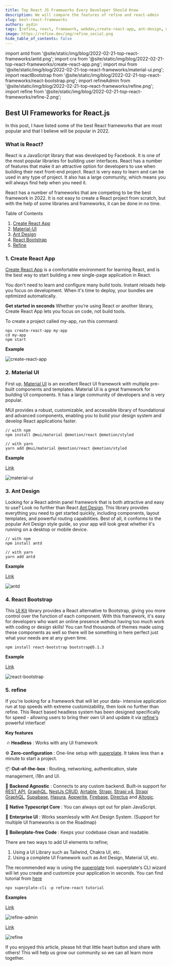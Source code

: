 ```yaml
---
title: Top React JS Frameworks Every Developer Should Know
description: We will compare the features of refine and react-admin
slug: best-react-frameworks
authors: aydin
tags: [refine, react, framework, webdev,create-react-app, ant-design, material-ui, react-bootstrap]
image: https://refine.dev/img/refine_social.png
hide_table_of_contents: false
---
```


import antd from '@site/static/img/blog/2022-02-21-top-react-frameworks/antd.png';
import cra from '@site/static/img/blog/2022-02-21-top-react-frameworks/create-react-app.png';
import mui from '@site/static/img/blog/2022-02-21-top-react-frameworks/material-ui.png';
import reactBootstrap from '@site/static/img/blog/2022-02-21-top-react-frameworks/react-bootstrap.png';
import refineAdmin from '@site/static/img/blog/2022-02-21-top-react-frameworks/refine.png';
import refine from '@site/static/img/blog/2022-02-21-top-react-frameworks/refine-2.png';

##     Best UI Frameworks for React.js


In this post, I have listed some of the best React frameworks that are most popular and that I believe will be popular in 2022.

<!--truncate-->

### What is React?

React is a JavaScript library that was developed by Facebook. It is one of the most popular libraries for building user interfaces.
React has a number of features that make it an attractive option for developers to use when building their next front-end project. React is very easy to learn and can be used in any type of project. It also has a large community, which means you will always find help when you need it.

React has a number of frameworks that are competing to be the best framework in 2022. It is not easy to create a React project from scratch, but with the help of some libraries and frameworks, it can be done in no time.

Table of Contents

1. [Create React App](#cra)
2. [Material-UI](#mui)
3. [Ant Design](#antd)
4. [React Bootstrap](#react-bootstrap)
5. [Refine](#refine)


### 1. Create React App <a name="cra"></a>

[Create React App](https://create-react-app.dev/docs/getting-started) is a comfortable environment for learning React, and is the best way to start building a new single-page application in React.

You don't need to learn and configure many build tools. Instant reloads help you focus on development. When it's time to deploy, your bundles are optimized automatically.

**Get started in seconds**
Whether you’re using React or another library, Create React App lets you focus on code, not build tools.

To create a project called my-app, run this command:

```
npx create-react-app my-app
cd my-app
npm start
```
**Example**

<img src={cra} alt="create-react-app" />


### 2. Material UI <a name="mui"></a>

First up, [Material UI](https://mui.com/getting-started/installation/) is an excellent React UI framework with multiple pre-built components and templates. Material UI is a great framework for building UI components. It has a large community of developers and is very popular.

MUI provides a robust, customizable, and accessible library of foundational and advanced components, enabling you to build your design system and develop React applications faster.

```
// with npm
npm install @mui/material @emotion/react @emotion/styled

// with yarn
yarn add @mui/material @emotion/react @emotion/styled
```
**Example**

[Link](https://mui.com/getting-started/templates/dashboard/)

<img src={mui} alt="material-ui" />



### 3. Ant Design <a name="antd"></a>

Looking for a React admin panel framework that is both attractive and easy to use? Look no further than React [Ant Design](https://ant.design/docs/react/introduce). This library provides everything you need to get started quickly, including components, layout templates, and powerful routing capabilities. Best of all, it conforms to the popular Ant Design style guide, so your app will look great whether it's running on a desktop or mobile device.

```
// with npm
npm install antd

// with yarn
yarn add antd
```

**Example** 

[Link](https://preview.pro.ant.design/dashboard/analysis/)

<img src={antd} alt="antd" />


### 4. React Bootstrap <a name="react-bootstrap"></a>

This [UI Kit](https://react-bootstrap.github.io/getting-started/introduction) library provides a React alternative to Bootstrap, giving you more control over the function of each component. With this framework, it's easy for developers who want an online presence without having too much work with coding or design skills! You can find thousands of themes made using these components as well so there will be something in here perfect just what your needs are at any given time.

```
npm install react-bootstrap bootstrap@5.1.3

```
**Example**

[Link](https://demos.creative-tim.com/light-bootstrap-dashboard-react/#/admin/dashboard)

<img src={reactBootstrap} alt="react-bootstrap" />


### 5. refine <a name="refine"></a>

If you're looking for a framework that will let your data- intensive application run at top speeds with extreme customizability, then look no further than refine. This React based headless system has been designed specifically for speed - allowing users to bring their own UI and update it via [refine's](https://refine.dev/docs/getting-started/overview/) powerful interface!

**Key features**

​
🔥 **Headless** : Works with any UI framework

⚙️ **Zero-configuration** : One-line setup with [superplate](https://github.com/pankod/superplate). It takes less than a minute to start a project.

📦 **Out-of-the-box** : Routing, networking, authentication, state management, i18n and UI.

🔌 **Backend Agnostic** : Connects to any custom backend. Built-in support for [REST API](https://github.com/pankod/refine/tree/master/packages/simple-rest), [GraphQL](https://github.com/pankod/refine/tree/master/packages/graphql), [NestJs CRUD](https://github.com/pankod/refine/tree/master/packages/nestjsx-crud), [Airtable](https://github.com/pankod/refine/tree/master/packages/airtable), [Strapi](https://github.com/pankod/refine/tree/master/packages/strapi), [Strapi v4](https://github.com/pankod/refine/tree/master/packages/strapi-v4), [Strapi GraphQL](https://github.com/pankod/refine/tree/master/packages/strapi-graphql), [Supabase](https://github.com/pankod/refine/tree/master/packages/supabase), [Hasura](https://github.com/pankod/refine/tree/master/packages/hasura), [Appwrite](https://github.com/pankod/refine/tree/master/packages/appwrite), [Firebase](https://firebase.google.com/), [Directus](https://directus.io/) and [Altogic](https://github.com/pankod/refine/tree/master/packages/altogic).

📝 **Native Typescript Core** : You can always opt out for plain JavaScript.

🐜 **Enterprise UI** : Works seamlessly with Ant Design System. (Support for multiple UI frameworks is on the Roadmap)

📝 **Boilerplate-free Code** : Keeps your codebase clean and readable.

There are two ways to add UI elements to refine;

1. Using a UI Library such as Tailwind, Chakra UI, etc.
2. Using a complete UI Framework such as Ant Design, Material UI, etc.

The recommended way is using the [superplate](https://github.com/pankod/superplate) tool. superplate's CLI wizard will let you create and customize your application in seconds. You can find tutorial from [here](https://refine.dev/docs/core/tutorial/)

```
npx superplate-cli -p refine-react tutorial
```
**Examples**

[Link](https://example.admin.refine.dev/?current=1&pageSize=5)


<img src={refineAdmin} alt="refine-admin" />


[Link](https://example.refine.dev)


<img src={refine} alt="refine" />



If you enjoyed this article, please hit that little heart button and share with others!
This will help us grow our community so we can all learn more together.